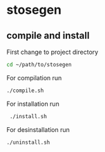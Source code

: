 # stosegen

## compile and install

First change to project directory

```bash
cd ~/path/to/stosegen
```

For compilation run

```bash
./compile.sh
```

For installation run

```bash
 ./install.sh
 ```

For desinstallation run

```bash
./uninstall.sh
```
